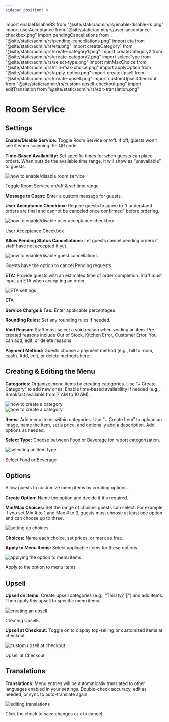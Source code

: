 ```yaml
---
sidebar_position: 0
---
```


import enableDisableRS from "@site/static/admin/rs/enable-disable-rs.png"
import userAcceptance from "@site/static/admin/rs/user-acceptance-checkbox.png"
import pendingCancellations from "@site/static/admin/rs/pending-cancellations.png"
import eta from "@site/static/admin/rs/eta.png"
import createCategory1 from "@site/static/admin/rs/create-category1.png"
import createCategory2 from "@site/static/admin/rs/create-category2.png"
import selectType from "@site/static/admin/rs/select-type.png"
import minMaxChoice from "@site/static/admin/rs/min-max-choice.png"
import applyOption from "@site/static/admin/rs/apply-option.png"
import createUpsell from "@site/static/admin/rs/create-upsell.png"
import customUpsellCheckout from "@site/static/admin/rs/custom-upsell-checkout.png"
import editTranslation from "@site/static/admin/rs/edit-translation.png"

# Room Service

## Settings

**Enable/Disable Service:** Toggle Room Service on/off. If off, guests won’t see it when scanning the QR code.

**Time-Based Availability:** Set specific times for when guests can place orders. When outside the available time range, it will show as “unavailable” to guests.

<div style={{ display: 'flex', flexDirection: 'column', alignItems: 'center', marginTop: '20px', marginBottom: '20px' }}>
  <img
    src={enableDisableRS}
    alt="how to enable/disable room service"
  />
  <p style={{ marginTop: '10px', fontSize: '14px', color: '#555' }}>Toggle Room Service on/off & set time range</p>
</div>

**Message to Guest:** Enter a custom message for guests.

**User Acceptance Checkbox:** Require guests to agree to “I understand orders are final and cannot be canceled once confirmed” before ordering.

<div style={{ display: 'flex', flexDirection: 'column', alignItems: 'center', marginTop: '20px', marginBottom: '20px' }}>
  <img
    src={userAcceptance}
    alt="how to enable/disable user acceptance checkbox"
  />
  <p style={{ marginTop: '10px', fontSize: '14px', color: '#555' }}>User Acceptance Checkbox</p>
</div>

**Allow Pending Status Cancellations:** Let guests cancel pending orders if staff have not accepted it yet.

<div style={{ display: 'flex', flexDirection: 'column', alignItems: 'center', marginTop: '20px', marginBottom: '20px' }}>
  <img
    src={pendingCancellations}
    alt="how to enable/disable guest cancellations"
  />
  <p style={{ marginTop: '10px', fontSize: '14px', color: '#555' }}>Guests have the option to cancel Pending requests</p>
</div>

**ETA:** Provide guests with an estimated time of order completion. Staff must input an ETA when accepting an order.

<div style={{ display: 'flex', flexDirection: 'column', alignItems: 'center', marginTop: '20px', marginBottom: '20px' }}>
  <img
    src={eta}
    alt="ETA settings"
  />
  <p style={{ marginTop: '10px', fontSize: '14px', color: '#555' }}>ETA</p>
</div>

**Service Charge & Tax:** Enter applicable percentages.

**Rounding Rules:** Set any rounding rules if needed.

**Void Reason:** Staff must select a void reason when voiding an item. Pre-created reasons include Out of Stock, Kitchen Error, Customer Error. You can add, edit, or delete reasons.

**Payment Method:** Guests choose a payment method (e.g., bill to room, cash). Add, edit, or delete methods here.

## Creating & Editing the Menu

**Categories:** Organize menu items by creating categories. Use “+ Create Category” to add new ones. Enable time-based availability if needed (e.g., Breakfast available from 7 AM to 10 AM).

<div style={{ display: 'flex', flexDirection: 'column', alignItems: 'center', marginTop: '20px', marginBottom: '20px' }}>
  <img
    src={createCategory1}
    alt="how to create a category"
  />
</div>

<div style={{ display: 'flex', flexDirection: 'column', alignItems: 'center', marginTop: '20px', marginBottom: '20px' }}>
  <img
    src={createCategory2}
    alt="how to create a category"
  />
</div>

**Items:** Add menu items within categories. Use “+ Create Item” to upload an image, name the item, set a price, and optionally add a description. Add options as needed.

**Select Type:** Choose between Food or Beverage for report categorization.

<div style={{ display: 'flex', flexDirection: 'column', alignItems: 'center', marginTop: '20px', marginBottom: '20px' }}>
  <img
    src={selectType}
    alt="selecting an item type"
  />
  <p style={{ marginTop: '10px', fontSize: '14px', color: '#555' }}>Select Food or Beverage</p>
</div>

## Options

Allow guests to customize menu items by creating options.

**Create Option:** Name the option and decide if it's required.

**Min/Max Choices:** Set the range of choices guests can select. For example, if you set Min # to 1 and Max # to 3, guests must choose at least one option and can choose up to three.

<div style={{ display: 'flex', flexDirection: 'column', alignItems: 'center', marginTop: '20px', marginBottom: '20px' }}>
  <img
    src={minMaxChoice}
    alt="setting up choices"
  />
</div>

**Choices:** Name each choice, set prices, or mark as free.

**Apply to Menu Items:** Select applicable items for these options.

<div style={{ display: 'flex', flexDirection: 'column', alignItems: 'center', marginTop: '20px', marginBottom: '20px' }}>
  <img
    src={applyOption}
    alt="applying the option to menu items"
  />
  <p style={{ marginTop: '10px', fontSize: '14px', color: '#555' }}>Apply to the option to menu items</p>
</div>

## Upsell

**Upsell on Items:** Create upsell categories (e.g., “Thirsty? 🍹”) and add items. Then apply this upsell to specific menu items.

<div style={{ display: 'flex', flexDirection: 'column', alignItems: 'center', marginTop: '20px', marginBottom: '20px' }}>
  <img
    src={createUpsell}
    alt="creating an upsell"
  />
  <p style={{ marginTop: '10px', fontSize: '14px', color: '#555' }}>Creating Upsells</p>
</div>

**Upsell at Checkout:** Toggle on to display top-selling or customized items at checkout.

<div style={{ display: 'flex', flexDirection: 'column', alignItems: 'center', marginTop: '20px', marginBottom: '20px' }}>
  <img
    src={customUpsellCheckout}
    alt="custom upsell at checkout"
  />
  <p style={{ marginTop: '10px', fontSize: '14px', color: '#555' }}>Upsell at Checkout</p>
</div>

## Translations

**Translations:** Menu entries will be automatically translated to other languages enabled in your settings. Double-check accuracy, edit as needed, or sync to auto-translate again.

<div style={{ display: 'flex', flexDirection: 'column', alignItems: 'center', marginTop: '20px', marginBottom: '20px' }}>
  <img
    src={editTranslation}
    alt="editing translations"
  />
  <p style={{ marginTop: '10px', fontSize: '14px', color: '#555' }}>Click the check to save changes or x to cancel</p>
</div>
